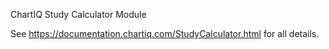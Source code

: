 ChartIQ Study Calculator Module

See https://documentation.chartiq.com/StudyCalculator.html for all details.